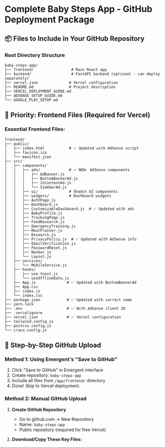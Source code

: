 # Complete Baby Steps App - GitHub Deployment Package

## 📦 **Files to Include in Your GitHub Repository**

### **Root Directory Structure**
```
baby-steps-app/
├── frontend/                 # Main React app
├── backend/                  # FastAPI backend (optional - can deploy separately)
├── vercel.json              # Vercel configuration
├── README.md                # Project description
├── VERCEL_DEPLOYMENT_GUIDE.md
├── ADSENSE_SETUP_GUIDE.md
└── GOOGLE_PLAY_SETUP.md
```

## 🎯 **Priority: Frontend Files (Required for Vercel)**

### **Essential Frontend Files:**
```
frontend/
├── public/
│   ├── index.html           # ✅ Updated with AdSense script
│   ├── favicon.ico
│   └── manifest.json
├── src/
│   ├── components/
│   │   ├── ads/             # ✅ NEW: AdSense components
│   │   │   ├── AdBanner.js
│   │   │   ├── BottomBannerAd.js
│   │   │   ├── InContentAd.js
│   │   │   └── SidebarAd.js
│   │   ├── ui/              # Shadcn UI components
│   │   ├── widgets/         # Dashboard widgets
│   │   ├── AuthPage.js
│   │   ├── Dashboard.js
│   │   ├── CustomizableDashboard.js  # ✅ Updated with ads
│   │   ├── BabyProfile.js
│   │   ├── TrackingPage.js
│   │   ├── FoodResearch.js
│   │   ├── EmergencyTraining.js
│   │   ├── MealPlanner.js
│   │   ├── Research.js
│   │   ├── PrivacyPolicy.js  # ✅ Updated with AdSense info
│   │   ├── EmailVerification.js
│   │   ├── PasswordReset.js
│   │   ├── Navbar.js
│   │   └── Layout.js
│   ├── services/
│   │   └── MobileService.js
│   ├── hooks/
│   │   ├── use-toast.js
│   │   └── useOfflineData.js
│   ├── App.js              # ✅ Updated with BottomBannerAd
│   ├── App.css
│   ├── index.js
│   └── index.css
├── package.json            # ✅ Updated with correct name
├── yarn.lock
├── .env                    # ✅ With AdSense client ID
├── .vercelignore
├── vercel.json             # ✅ Vercel configuration
├── tailwind.config.js
├── postcss.config.js
└── craco.config.js
```

## 📝 **Step-by-Step GitHub Upload**

### **Method 1: Using Emergent's "Save to GitHub"**
1. Click "Save to GitHub" in Emergent interface
2. Create repository: `baby-steps-app`
3. Include all files from `/app/frontend/` directory
4. Done! Skip to Vercel deployment.

### **Method 2: Manual GitHub Upload**

1. **Create GitHub Repository**
   - Go to github.com → New Repository
   - Name: `baby-steps-app`
   - Public repository (required for free Vercel)

2. **Download/Copy These Key Files:**